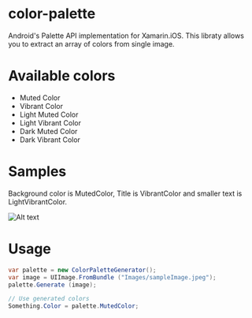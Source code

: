 # color-palette
Android's Palette API implementation for Xamarin.iOS.
This libraty allows you to extract an array of colors from single image.

# Available colors

<ul>
    <li>Muted Color</li>
    <li>Vibrant Color</li>
    <li>Light Muted Color</li>
    <li>Light Vibrant Color</li>
    <li>Dark Muted Color</li>
    <li>Dark Vibrant Color</li>
</ul>

# Samples

Background color is MutedColor, Title is VibrantColor and smaller text is LightVibrantColor.

![Alt text](https://cloud.githubusercontent.com/assets/1687466/8979891/89151d62-36b5-11e5-85b5-3a22543cd257.png)

# Usage
```c#
var palette = new ColorPaletteGenerator();
var image = UIImage.FromBundle ("Images/sampleImage.jpeg");
palette.Generate (image);

// Use generated colors
Something.Color = palette.MutedColor;
```
